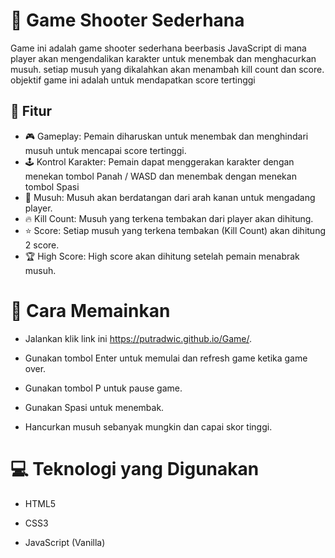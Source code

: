# 🔫  Game Shooter Sederhana 

Game ini adalah game shooter sederhana beerbasis JavaScript di mana player akan mengendalikan karakter untuk menembak dan menghacurkan musuh. setiap musuh yang dikalahkan akan menambah kill count dan score. objektif game ini adalah untuk mendapatkan score tertinggi

## 🎯  Fitur

- 🎮 Gameplay: Pemain diharuskan untuk menembak dan menghindari musuh untuk mencapai score tertinggi.
- 🕹 Kontrol Karakter: Pemain dapat menggerakan karakter dengan menekan tombol Panah / WASD dan menembak dengan menekan tombol Spasi
-  👾 Musuh: Musuh akan berdatangan dari arah kanan untuk mengadang player.
-  🔥 Kill Count: Musuh yang terkena tembakan dari player akan dihitung.
-  ⭐ Score: Setiap musuh yang terkena tembakan (Kill Count) akan dihitung 2 score.
-  🏆 High Score: High score akan dihitung setelah pemain menabrak musuh.

# 🎲 Cara Memainkan

- Jalankan klik link ini https://putradwic.github.io/Game/.

- Gunakan tombol Enter untuk memulai dan refresh game ketika game over.
  
- Gunakan tombol P untuk pause game.

- Gunakan Spasi untuk menembak.

- Hancurkan musuh sebanyak mungkin dan capai skor tinggi.

# 💻 Teknologi yang Digunakan

- HTML5

- CSS3

- JavaScript (Vanilla)


